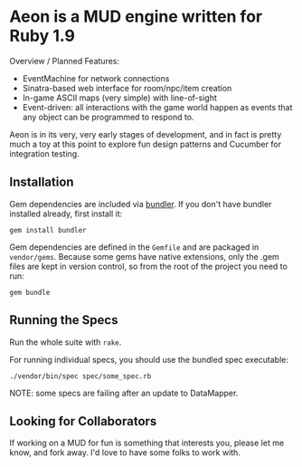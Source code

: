 Aeon is a MUD engine written for Ruby 1.9
=========================================

Overview / Planned Features:

* EventMachine for network connections
* Sinatra-based web interface for room/npc/item creation
* In-game ASCII maps (very simple) with line-of-sight
* Event-driven: all interactions with the game world happen as events that any 
  object can be programmed to respond to.

Aeon is in its very, very early stages of development, and in fact is pretty
much a toy at this point to explore fun design patterns and Cucumber for
integration testing.

Installation
------------

Gem dependencies are included via [bundler](http://github.com/wycats/bundler/).
If you don't have bundler installed already, first install it:

    gem install bundler

Gem dependencies are defined in the `Gemfile` and are packaged in
`vendor/gems`. Because some gems have native extensions, only the .gem files
are kept in version control, so from the root of the project you need to run:

    gem bundle

Running the Specs
-----------------

Run the whole suite with `rake`.

For running individual specs, you should use the bundled spec executable:

    ./vendor/bin/spec spec/some_spec.rb
    
NOTE: some specs are failing after an update to DataMapper.

Looking for Collaborators
-------------------------

If working on a MUD for fun is something that interests you, please let me know,
and fork away. I'd love to have some folks to work with.